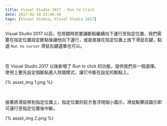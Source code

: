 ```yaml
---
title: Visual Studio 2017 - Run to click
date: 2017-02-10 23:49:34
tags: [Visaul Studio, Visual Studio 2017]
---
```


Visual Studio 2017 以前，在除錯時若要讓斷點繼續向下運行至指定位置，我們需要在指定位置設定斷點後讓他向下運行，或是直接在指定位置上按下滑鼠右鍵，點選 `Run to cursor` 滑鼠右鍵選單也可以。  

<!-- More -->

<br/>


在 Visual Studio 2017 以後新增了 Run to click 的功能，提供我們另一個選擇。使用上要先設定個斷點進入除錯模式，讓它中斷在設定的斷點上。  

{% asset_img 1.png %}

<br/>


接著將滑鼠移到指定位置上，指定位置的前方會浮現個小圖示，滑鼠點擊該圖示即可運行至指定位置後中斷。  

{% asset_img 2.png %}

<br/>


